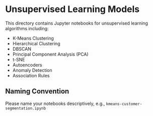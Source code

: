 # Unsupervised Learning Models

This directory contains Jupyter notebooks for unsupervised learning algorithms including:
- K-Means Clustering
- Hierarchical Clustering
- DBSCAN
- Principal Component Analysis (PCA)
- t-SNE
- Autoencoders
- Anomaly Detection
- Association Rules

## Naming Convention
Please name your notebooks descriptively, e.g., `kmeans-customer-segmentation.ipynb`
